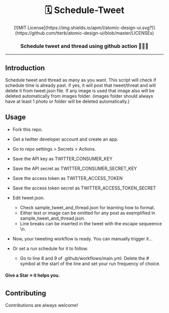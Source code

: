 <center><h1> 🗓️ Schedule-Tweet</h1>
[![MIT License](https://img.shields.io/apm/l/atomic-design-ui.svg?)](https://github.com/tterb/atomic-design-ui/blob/master/LICENSEs)
<h3>Schedule tweet and thread using github action 🚀🚀🚀</h3></center>
<hr>

## Introduction
Schedule tweet and thread as many as you want. This script will check if schedule time is already past. if yes, it will post that tweet/threat and will delete it from tweet.json file. If any image is used that image also will be deleted automatically from images folder. (images folder should always have at least 1 photo or folder will be deleted automatically.)

## Usage

- Fork this repo.
- Get a twitter developer account and create an app.
- Go to repo settings > Secrets > Actions.
- Save the API key as TWITTER_CONSUMER_KEY
- Save the API secret as TWITTER_CONSUMER_SECRET_KEY
- Save the access token as TWITTER_ACCESS_TOKEN
- Save the access token secret as TWITTER_ACCESS_TOKEN_SECRET

- Edit tweet.json.
	- Check sample_tweet_and_thread.json for learning how to format.
	- Either text or image can be omitted for any post as exemplified in sample_tweet_and_thread.json.
	- Line breaks can be inserted in the tweet with the escape sequeence \n.
- Now, your tweeting workflow is ready. You can manually trigger it...
- Or set a run schedule for it to follow.
	- Go to line 8 and 9 of .github/workflows/main.yml. Delete the # symbol at the start of the line and set your run frequency of choice.

#### Give a Star ⭐ it helps you.

## Contributing

Contributions are always welcome!
